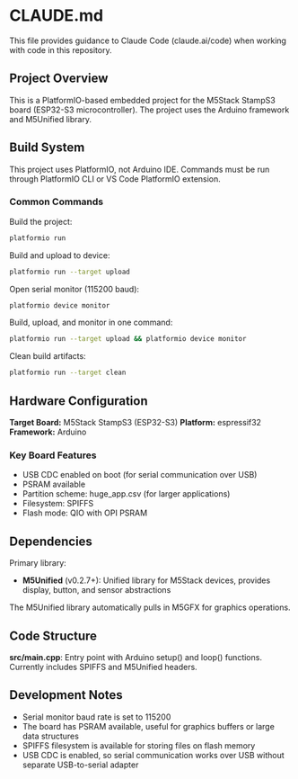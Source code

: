 # CLAUDE.md

This file provides guidance to Claude Code (claude.ai/code) when working with code in this repository.

## Project Overview

This is a PlatformIO-based embedded project for the M5Stack StampS3 board (ESP32-S3 microcontroller). The project uses the Arduino framework and M5Unified library.

## Build System

This project uses PlatformIO, not Arduino IDE. Commands must be run through PlatformIO CLI or VS Code PlatformIO extension.

### Common Commands

Build the project:
```bash
platformio run
```

Build and upload to device:
```bash
platformio run --target upload
```

Open serial monitor (115200 baud):
```bash
platformio device monitor
```

Build, upload, and monitor in one command:
```bash
platformio run --target upload && platformio device monitor
```

Clean build artifacts:
```bash
platformio run --target clean
```

## Hardware Configuration

**Target Board:** M5Stack StampS3 (ESP32-S3)
**Platform:** espressif32
**Framework:** Arduino

### Key Board Features
- USB CDC enabled on boot (for serial communication over USB)
- PSRAM available
- Partition scheme: huge_app.csv (for larger applications)
- Filesystem: SPIFFS
- Flash mode: QIO with OPI PSRAM

## Dependencies

Primary library:
- **M5Unified** (v0.2.7+): Unified library for M5Stack devices, provides display, button, and sensor abstractions

The M5Unified library automatically pulls in M5GFX for graphics operations.

## Code Structure

**src/main.cpp**: Entry point with Arduino setup() and loop() functions. Currently includes SPIFFS and M5Unified headers.

## Development Notes

- Serial monitor baud rate is set to 115200
- The board has PSRAM available, useful for graphics buffers or large data structures
- SPIFFS filesystem is available for storing files on flash memory
- USB CDC is enabled, so serial communication works over USB without separate USB-to-serial adapter
